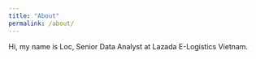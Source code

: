 ```yaml
---
title: "About"
permalink: /about/
---
```


Hi, my name is Loc, Senior Data Analyst at Lazada E-Logistics Vietnam. 